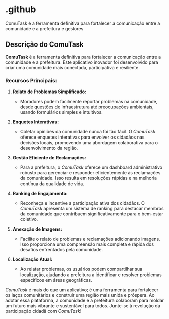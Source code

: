 # .github
ComuTask é a ferramenta definitiva para fortalecer a comunicação entre a comunidade e a prefeitura e gestores

## Descrição do ComuTask

**ComuTask** é a ferramenta definitiva para fortalecer a comunicação entre a comunidade e a prefeitura. Este aplicativo inovador foi desenvolvido para criar uma comunidade mais conectada, participativa e resiliente.

### Recursos Principais:

1. **Relato de Problemas Simplificado:**
   - Moradores podem facilmente reportar problemas na comunidade, desde questões de infraestrutura até preocupações ambientais, usando formulários simples e intuitivos.

2. **Enquetes Interativas:**
   - Coletar opiniões da comunidade nunca foi tão fácil. O *ComuTask* oferece enquetes interativas para envolver os cidadãos nas decisões locais, promovendo uma abordagem colaborativa para o desenvolvimento da região.

3. **Gestão Eficiente de Reclamações:**
   - Para a prefeitura, o *ComuTask* oferece um dashboard administrativo robusto para gerenciar e responder eficientemente às reclamações da comunidade. Isso resulta em resoluções rápidas e na melhoria contínua da qualidade de vida.

4. **Ranking de Engajamento:**
   - Reconheça e incentive a participação ativa dos cidadãos. O *ComuTask* apresenta um sistema de ranking para destacar membros da comunidade que contribuem significativamente para o bem-estar coletivo.

5. **Anexação de Imagens:**
   - Facilite o relato de problemas e reclamações adicionando imagens. Isso proporciona uma compreensão mais completa e rápida dos desafios enfrentados pela comunidade.

6. **Localização Atual:**
   - Ao relatar problemas, os usuários podem compartilhar sua localização, ajudando a prefeitura a identificar e resolver problemas específicos em áreas geográficas.

*ComuTask* é mais do que um aplicativo; é uma ferramenta para fortalecer os laços comunitários e construir uma região mais unida e próspera. Ao adotar essa plataforma, a comunidade e a prefeitura colaboram para moldar um futuro mais vibrante e sustentável para todos. Junte-se à revolução da participação cidadã com *ComuTask*!
